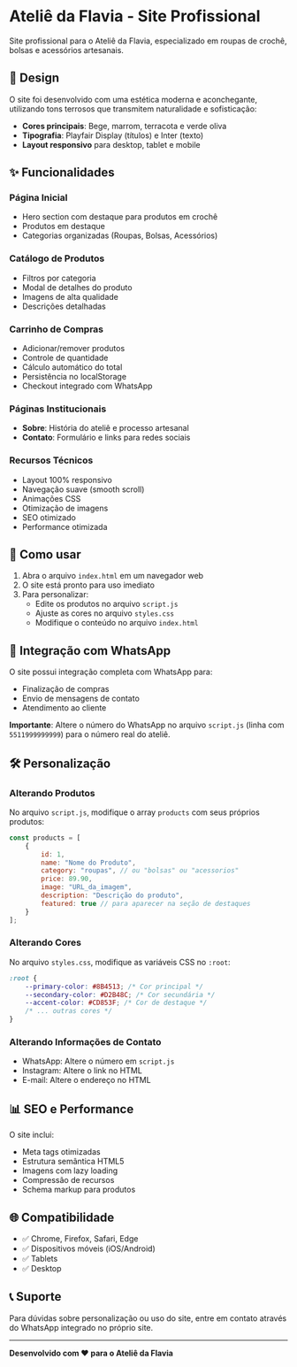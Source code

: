 # Ateliê da Flavia - Site Profissional

Site profissional para o Ateliê da Flavia, especializado em roupas de crochê, bolsas e acessórios artesanais.

## 🎨 Design

O site foi desenvolvido com uma estética moderna e aconchegante, utilizando tons terrosos que transmitem naturalidade e sofisticação:

- **Cores principais**: Bege, marrom, terracota e verde oliva
- **Tipografia**: Playfair Display (títulos) e Inter (texto)
- **Layout responsivo** para desktop, tablet e mobile

## ✨ Funcionalidades

### Página Inicial
- Hero section com destaque para produtos em crochê
- Produtos em destaque
- Categorias organizadas (Roupas, Bolsas, Acessórios)

### Catálogo de Produtos
- Filtros por categoria
- Modal de detalhes do produto
- Imagens de alta qualidade
- Descrições detalhadas

### Carrinho de Compras
- Adicionar/remover produtos
- Controle de quantidade
- Cálculo automático do total
- Persistência no localStorage
- Checkout integrado com WhatsApp

### Páginas Institucionais
- **Sobre**: História do ateliê e processo artesanal
- **Contato**: Formulário e links para redes sociais

### Recursos Técnicos
- Layout 100% responsivo
- Navegação suave (smooth scroll)
- Animações CSS
- Otimização de imagens
- SEO otimizado
- Performance otimizada

## 🚀 Como usar

1. Abra o arquivo `index.html` em um navegador web
2. O site está pronto para uso imediato
3. Para personalizar:
   - Edite os produtos no arquivo `script.js`
   - Ajuste as cores no arquivo `styles.css`
   - Modifique o conteúdo no arquivo `index.html`

## 📱 Integração com WhatsApp

O site possui integração completa com WhatsApp para:
- Finalização de compras
- Envio de mensagens de contato
- Atendimento ao cliente

**Importante**: Altere o número do WhatsApp no arquivo `script.js` (linha com `5511999999999`) para o número real do ateliê.

## 🛠️ Personalização

### Alterando Produtos
No arquivo `script.js`, modifique o array `products` com seus próprios produtos:

```javascript
const products = [
    {
        id: 1,
        name: "Nome do Produto",
        category: "roupas", // ou "bolsas" ou "acessorios"
        price: 89.90,
        image: "URL_da_imagem",
        description: "Descrição do produto",
        featured: true // para aparecer na seção de destaques
    }
];
```

### Alterando Cores
No arquivo `styles.css`, modifique as variáveis CSS no `:root`:

```css
:root {
    --primary-color: #8B4513; /* Cor principal */
    --secondary-color: #D2B48C; /* Cor secundária */
    --accent-color: #CD853F; /* Cor de destaque */
    /* ... outras cores */
}
```

### Alterando Informações de Contato
- WhatsApp: Altere o número em `script.js`
- Instagram: Altere o link no HTML
- E-mail: Altere o endereço no HTML

## 📊 SEO e Performance

O site inclui:
- Meta tags otimizadas
- Estrutura semântica HTML5
- Imagens com lazy loading
- Compressão de recursos
- Schema markup para produtos

## 🌐 Compatibilidade

- ✅ Chrome, Firefox, Safari, Edge
- ✅ Dispositivos móveis (iOS/Android)
- ✅ Tablets
- ✅ Desktop

## 📞 Suporte

Para dúvidas sobre personalização ou uso do site, entre em contato através do WhatsApp integrado no próprio site.

---

**Desenvolvido com ❤️ para o Ateliê da Flavia**
